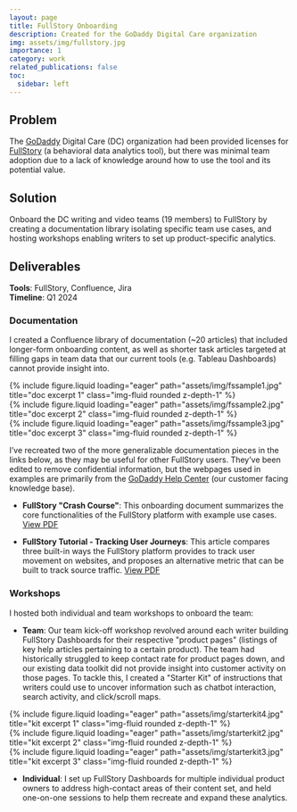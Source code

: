 ```yaml
---
layout: page
title: FullStory Onboarding
description: Created for the GoDaddy Digital Care organization
img: assets/img/fullstory.jpg
importance: 1
category: work
related_publications: false
toc:
  sidebar: left
---
```

## Problem
The [GoDaddy](https://www.godaddy.com/) Digital Care (DC) organization had been provided licenses for [FullStory](https://www.fullstory.com/) (a behavioral data analytics tool), but there was minimal team adoption due to a lack of knowledge around how to use the tool and its potential value.

## Solution
Onboard the DC writing and video teams (19 members) to FullStory by creating a documentation library isolating specific team use cases, and hosting workshops enabling writers to set up product-specific analytics.  

## Deliverables
<strong>Tools</strong>: FullStory, Confluence, Jira <br>
<strong>Timeline</strong>: Q1 2024

### Documentation
I created a Confluence library of documentation (~20 articles) that included longer-form onboarding content, as well as shorter task articles targeted at filling gaps in team data that our current tools (e.g. Tableau Dashboards) cannot provide insight into. 

<div class="row">
    <div class="col-sm mt-3 mt-md-0">
        {% include figure.liquid loading="eager" path="assets/img/fssample1.jpg" title="doc excerpt 1" class="img-fluid rounded z-depth-1" %}
    </div>
    <div class="col-sm mt-3 mt-md-0">
        {% include figure.liquid loading="eager" path="assets/img/fssample2.jpg" title="doc excerpt 2" class="img-fluid rounded z-depth-1" %}
    </div>
    <div class="col-sm mt-3 mt-md-0">
        {% include figure.liquid loading="eager" path="assets/img/fssample3.jpg" title="doc excerpt 3" class="img-fluid rounded z-depth-1" %}
    </div>
</div>

I’ve recreated two of the more generalizable documentation pieces in the links below, as they may be useful for other FullStory users. They’ve been edited to remove confidential information, but the webpages used in examples are primarily from the [GoDaddy Help Center](https://www.godaddy.com/help) (our customer facing knowledge base). 

- **FullStory "Crash Course"**: This onboarding document summarizes the core functionalities of the FullStory platform with example use cases. [View PDF](https://drive.google.com/file/d/1nUQxo3QVPYqBzwanfjgYnAWBLxmJYYyR/view?usp=sharing)

- **FullStory Tutorial - Tracking User Journeys**: This article compares three built-in ways the FullStory platform provides to track user movement on websites, and proposes an alternative metric that can be built to track source traffic. [View PDF](https://drive.google.com/file/d/17UEV1MwRo1ny_HJNnru-fUHXDJbb0uji/view?usp=sharing)

### Workshops

I hosted both individual and team workshops to onboard the team:

-  **Team**: Our team kick-off workshop revolved around each writer building FullStory Dashboards for their respective "product pages" (listings of key help articles pertaining to a certain product). The team had historically struggled to keep contact rate for product pages down, and our existing data toolkit did not provide insight into customer activity on those pages. To tackle this, I created a "Starter Kit" of instructions that writers could use to uncover information such as chatbot interaction, search activity, and click/scroll maps. 

<div class="row">
    <div class="col-sm mt-3 mt-md-0">
        {% include figure.liquid loading="eager" path="assets/img/starterkit4.jpg" title="kit excerpt 1" class="img-fluid rounded z-depth-1" %}
    </div>
    <div class="col-sm mt-3 mt-md-0">
        {% include figure.liquid loading="eager" path="assets/img/starterkit2.jpg" title="kit excerpt 2" class="img-fluid rounded z-depth-1" %}
    </div>
    <div class="col-sm mt-3 mt-md-0">
        {% include figure.liquid loading="eager" path="assets/img/starterkit3.jpg" title="kit excerpt 3" class="img-fluid rounded z-depth-1" %}
    </div>
</div>

-  **Individual**: I set up FullStory Dashboards for multiple individual product owners to address high-contact areas of their content set, and held one-on-one sessions to help them recreate and expand these analytics. 